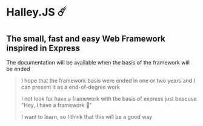 # Halley.JS ☄️
## The small, fast and easy Web Framework inspired in Express

The documentation will be available when the basis of the framework will be ended
> I hope that the framework basis were ended in one or two years and I can present it as a end-of-degree work
>
> I not look for have a framework with the basis of express just beacuse "Hey, I have a framework 🤠"
>
> I want to learn, so I think that this will be a good way